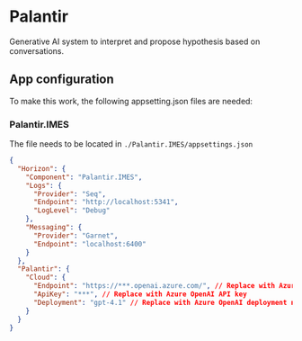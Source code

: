 # Palantir
Generative AI system to interpret and propose hypothesis based on conversations.

## App configuration
To make this work, the following appsetting.json files are needed:

### Palantir.IMES
The file needs to be located in <code>./Palantir.IMES/appsettings.json</code>

```json
{
  "Horizon": {
    "Component": "Palantir.IMES",
    "Logs": {
      "Provider": "Seq",
      "Endpoint": "http://localhost:5341",
      "LogLevel": "Debug"
    },
    "Messaging": {
      "Provider": "Garnet",
      "Endpoint": "localhost:6400"
    }
  },
  "Palantir": {
    "Cloud": {
      "Endpoint": "https://***.openai.azure.com/", // Replace with Azure OpenAI endpoint
      "ApiKey": "***", // Replace with Azure OpenAI API key
      "Deployment": "gpt-4.1" // Replace with Azure OpenAI deployment name
    }
  }
}
```
